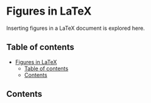 # Figures in LaTeX

Inserting figures in a LaTeX document is explored here.

## Table of contents

- [Figures in LaTeX](#figures-in-latex)
    - [Table of contents](#table-of-contents)
    - [Contents](#contents)

## Contents
